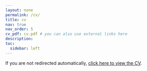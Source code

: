 ```yaml
---
layout: none
permalink: /cv/
title: cv
nav: true
nav_order: 5
cv_pdf: cv.pdf # you can also use external links here
description:
toc:
  sidebar: left
---
```


<script>
  window.location.href = "/assets/pdf/cv.pdf";
</script>
<p>If you are not redirected automatically, <a href="/assets/pdf/cv.pdf">click here to view the CV</a>.</p>
